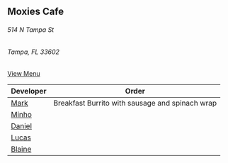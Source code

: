 ## Moxies Cafe
###### 514 N Tampa St
###### Tampa, FL 33602


[View Menu](https://us.orderspoon.com/moxiescafedowntown)

Developer     | Order
--------------|---------------------
[Mark](http://github.com/mark-smithtb)              | Breakfast Burrito with sausage and spinach wrap
[Minho](https://github.com/minhochoi)               | 
[Daniel](https://github.com/dtartaglia)             | 
[Lucas](https://github.com/lucasclaude)             | 
[Blaine](https://github.com/blainelawson)           | 
